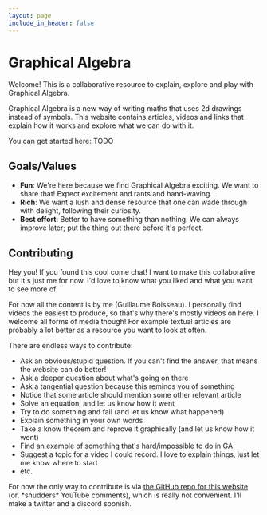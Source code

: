 ```yaml
---
layout: page
include_in_header: false
---
```


# Graphical Algebra

Welcome!
This is a collaborative resource to explain, explore and play with Graphical Algebra.

Graphical Algebra is a new way of writing maths that uses 2d drawings instead of symbols.
This website contains articles, videos and links that
explain how it works and explore what we can do with it.

You can get started here: TODO


## Goals/Values

- **Fun**: We're here because we find Graphical Algebra exciting. We want to share that!
Expect excitement and rants and hand-waving.
- **Rich**: We want a lush and dense resource that one can wade through with delight,
following their curiosity.
- **Best effort**: Better to have something than nothing.
We can always improve later; put the thing out there before it's perfect.

<!-- - **Emergence**: Structure will emerge as we iterate on what we have. Let it surprise us! -->
<!-- - **Feedback**: Want dynamic and feedback and iteration -->
<!-- - **Exploration**: The core idea of GA can be explained in 3 minutes. Everything else is commentary on it. So let's explore it to death. -->
<!-- - **Many-facets**: Everyone has different background knowledge and sees things differently. -->
<!-- Let's gather as many different angles as we can, so that everyone can find what they need. -->


## Contributing

Hey you! If you found this cool come chat!
I want to make this collaborative but it's just me for now.
I'd love to know what you liked and what you want to see more of.

For now all the content is by me (Guillaume Boisseau).
I personally find videos the easiest to produce, so that's why there's mostly videos on here.
I welcome all forms of media though!
For example textual articles are probably a lot better as a resource you want to look at often.

There are endless ways to contribute:
- Ask an obvious/stupid question.
If you can't find the answer, that means the website can do better!
- Ask a deeper question about what's going on there
- Ask a tangential question because this reminds you of something
- Notice that some article should mention some other relevant article
- Solve an equation, and let us know how it went
- Try to do something and fail (and let us know what happened)
- Explain something in your own words
- Take a know theorem and reprove it graphically (and let us know how it went)
- Find an example of something that's hard/impossible to do in GA
- Suggest a topic for a video I could record.
I love to explain things, just let me know where to start
- etc.

For now the only way to contribute is via [the GitHub repo for this website](https://github.com/Nadrieril/graphical-algebra)
(or, \*shudders\* YouTube comments),
which is really not convenient.
I'll make a twitter and a discord soonish.
